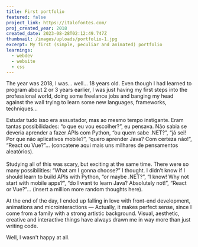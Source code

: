 ```yaml
---
title: First portfolio
featured: false
project_link: https://italofontes.com/
proj_created_year: 2018
created_date: 2023-08-28T02:12:49.747Z
thumbnail: /images/uploads/portfolio-1.jpg
excerpt: My first (simple, peculiar and animated) portfolio
learnings:
  - webdev
  - website
  - css
---
```

The year was 2018, I was... well... 18 years old. Even though I had learned to program about 2 or 3 years earlier, I was just having my first steps into the professional world, doing some freelance jobs and banging my head against the wall trying to learn some new languages, frameworks, techniques...

Estudar tudo isso era assustador, mas ao mesmo tempo instigante. Eram tantas possibilidades: “o que eu vou escolher?”, eu pensava. Não sabia se deveria aprender a fazer APIs com Python, “ou quem sabe .NET?”, “já sei! Por que não aplicativos mobile?”, “quero aprender Java? Com certeza não!”, “React ou Vue?”... (concatene aqui mais uns milhares de pensamentos aleatórios).\
\
Studying all of this was scary, but exciting at the same time. There were so many possibilities: “What am I gonna choose?” I thought. I didn’t know if I should learn to build APIs with Python, “or maybe .NET?”, “I know! Why not start with mobile apps?”, “do I want to learn Java? Absolutely not!”, “React or Vue?”... (insert a million more random thoughts here).

At the end of the day, I ended up falling in love with front-end development, animations and microinteractions — Actually, it makes perfect sense, since I come from a family with a strong artistic background. Visual, aesthetic, creative and interactive things have always drawn me in way more than just writing code.

Well, I wasn't happy at all.
